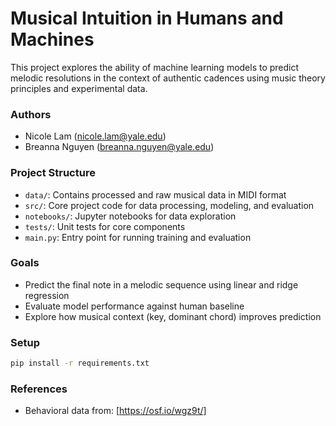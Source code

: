 # Musical Intuition in Humans and Machines

This project explores the ability of machine learning models to predict melodic resolutions in the context of authentic cadences using music theory principles and experimental data.

### Authors
- Nicole Lam (nicole.lam@yale.edu)
- Breanna Nguyen (breanna.nguyen@yale.edu)

### Project Structure
- `data/`: Contains processed and raw musical data in MIDI format
- `src/`: Core project code for data processing, modeling, and evaluation
- `notebooks/`: Jupyter notebooks for data exploration
- `tests/`: Unit tests for core components
- `main.py`: Entry point for running training and evaluation

### Goals
- Predict the final note in a melodic sequence using linear and ridge regression
- Evaluate model performance against human baseline
- Explore how musical context (key, dominant chord) improves prediction

### Setup
```bash
pip install -r requirements.txt
```

### References
- Behavioral data from: [https://osf.io/wgz9t/]
